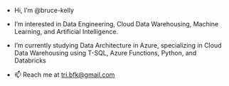 - Hi, I’m @bruce-kelly
- I’m interested in Data Engineering, Cloud Data Warehousing, Machine Learning, and Artificial Intelligence.
- I’m currently studying Data Architecture in Azure, specializing in Cloud Data Warehousing using T-SQL, Azure Functions, Python, and Databricks

- 📫 Reach me at tri.bfk@gmail.com

<!---
bruce-kelly/bruce-kelly is a ✨ special ✨ repository because its `README.md` (this file) appears on your GitHub profile.
You can click the Preview link to take a look at your changes.
--->
